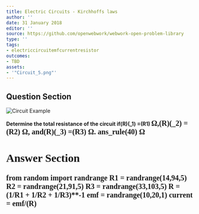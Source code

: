 ```yaml
---
title: Electric Circuits - Kirchhoffs laws
author: ''
date: 31 January 2018
editor: ''
source: https://github.com/openwebwork/webwork-open-problem-library
type: ''
tags:
- electriccircuitemfcurrentresistor
outcomes:
- TBD
assets:
- '"Circuit_5.png"'
---
```


## Question Section 

![Circuit Example]("Circuit_5.png")

<b>
Determine the total resistance of the circuit if(R)(_1) =(R1) <span style="font-family: 'Times'; font-size: 20px";>&Omega;<span>,(R)(_2) =(R2) <span style="font-family: 'Times'; font-size: 20px";>&Omega;<span>, and(R)(_3) =(R3) <span style="font-family: 'Times'; font-size: 20px";>&Omega;<span>.
ans_rule(40) <span style="font-family: 'Times'; font-size: 20px";>&Omega;<span>



## Answer Section

from random import randrange
R1 = randrange(14,94,5)
R2 = randrange(21,91,5)
R3 = randrange(33,103,5)
R = (1/R1 + 1/R2 + 1/R3)**-1
emf = randrange(10,20,1)
current = emf/(R)